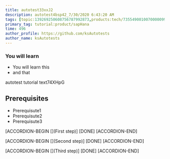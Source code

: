 ```yaml
---
title: autotest33xxJ2
description: autotest4bsp42_7/30/2020 6:43:20 AM
tags: [topic:139269250608756787992873,products:tech/73554900100700000996,tutorial:experience/advanced]
primary_tag: tutorial:product/sapHana
time: 496
author_profile: https://github.com/ksAutotests
author_name: ksAutotests
---
```

### You will learn
- You will learn this
- and that

autotest tutorial text74XHpG

## Prerequisites
- Prerequisute1
- Prerequisute2
- Prerequisute3

[ACCORDION-BEGIN [](First step)]
[DONE]
[ACCORDION-END]

[ACCORDION-BEGIN [](Second step)]
[DONE]
[ACCORDION-END]

[ACCORDION-BEGIN [](Third step)]
[DONE]
[ACCORDION-END]

